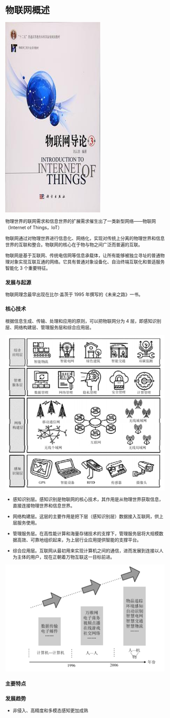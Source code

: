 # 物联网概述

<img src="./img/image-1.png" width="300" height="600" >

物理世界的联网需求和信息世界的扩展需求催生出了一类新型网络——物联网（Internet of Things，IoT）

物联网通过对物理世界进行信息化、网络化，实现对传统上分离的物理世界和信息世界的互联和整合。物联网的核心在于物与物之间广泛而普遍的互联。

物联网是基于互联网、传统电信网等信息承载体，让所有能够被独立寻址的普通物理对象实现互联互通的网络。它具有普通对象设备化、自治终端互联化和普适服务智能化 3 个重要特征。

### 发展与起源

物联网理念最早出现在比尔·盖茨于 1995 年撰写的《未来之路》一书。

### 核心技术

根据信息生成、传输、处理和应用的原则，可以把物联网分为 4 层，即感知识别层、网络构建层、管理服务层和综合应用层。

![alt text](img/image-2.png)

- 感知识别层。感知识别是物联网的核心技术，其作用是从物理世界获取信息，
  直接连接物理世界和信息世界。

- 网络构建层。这层的主要作用是把下层（感知识别层）数据接入互联网，供上
  层服务使用。

- 管理服务层。在高性能计算和海量存储技术的支撑下，管理服务层将大规模数
  据高效、可靠地组织起来，为上层行业应用提供智能的支撑平台。

- 综合应用层。互联网从最初用来实现计算机之间的通信，进而发展到连接以人
  为主体的用户，现在正朝着万物互联这一目标前进。

![alt text](img/image-3.png)

### 主要特点

### 发展趋势

- 非侵入、高精度和多模态感知更加成熟
